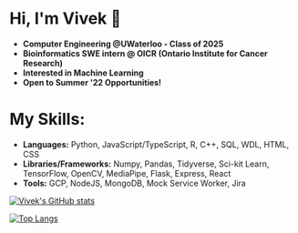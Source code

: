# Hi, I'm Vivek 👋

* **Computer Engineering @UWaterloo - Class of 2025**
* **Bioinformatics SWE intern @ OICR (Ontario Institute for Cancer Research)**
* **Interested in Machine Learning**
* **Open to Summer '22 Opportunities!**

# My Skills:
* **Languages:** Python, JavaScript/TypeScript, R, C++, SQL, WDL, HTML, CSS
* **Libraries/Frameworks:** Numpy, Pandas, Tidyverse, Sci-kit Learn, TensorFlow, OpenCV, MediaPipe, Flask, Express, React
* **Tools:** GCP, NodeJS, MongoDB, Mock Service Worker, Jira

[![Vivek's GitHub stats](https://github-readme-stats.vercel.app/api?username=valamuri2020&count_private=true&theme=tokyonight)](https://github.com/anuraghazra/github-readme-stats)

[![Top Langs](https://github-readme-stats.vercel.app/api/top-langs/?username=valamuri2020&layout=compact&theme=tokyonight&hide=jupyter%20notebook,CSS,CMake,Makefile&langs_count=7)](https://github.com/anuraghazra/github-readme-stats)





